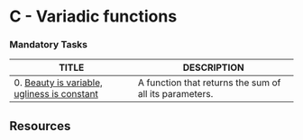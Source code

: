 # C - Variadic functions

### Mandatory Tasks
TITLE			 | 	DESCRIPTION
-------			 |	 ----------
0. [Beauty is variable, ugliness is constant](./0-sum_them_all.c) | A function that returns the sum of all its parameters.	

## Resources
